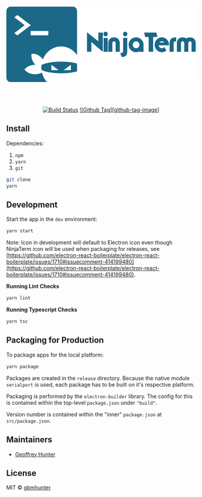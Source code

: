 <p align="center"><img src="img/logo/logotype.png" alt="QList" height="200px"></p>

<br>

<br>

<div align="center">

[![Build Status][github-actions-status]][github-actions-url]
[![Github Tag][github-tag-image]][github-tag-url]

</div>

## Install

Dependencies:

1. `npm`
1. `yarn`
1. `git`

```bash
git clone
yarn
```

## Development

Start the app in the `dev` environment:

```bash
yarn start
```

Note: Icon in development will default to Electron icon even though NinjaTerm icon will be used when packaging for releases, see [https://github.com/electron-react-boilerplate/electron-react-boilerplate/issues/1710#issuecomment-414199480](https://github.com/electron-react-boilerplate/electron-react-boilerplate/issues/1710#issuecomment-414199480).

**Running Lint Checks**

```bash
yarn lint
```

**Running Typescript Checks**

```bash
yarn tsc
```

## Packaging for Production

To package apps for the local platform:

```bash
yarn package
```

Packages are created in the `release` directory. Because the native module `serialport` is used, each package has to be built on it's respective platform.

Packaging is performed by the `electron-builder` library. The config for this is contained within the top-level `package.json` under `"build"`.

Version number is contained within the "inner" `package.json` at `src/package.json`.

## Maintainers

- [Geoffrey Hunter](https://github.com/gbmhunter)

## License

MIT © [gbmhunter](https://github.com/gbmhunter)

[github-actions-status]: https://github.com/gbmhunter/ninjaterm-electron/workflows/Test/badge.svg
[github-actions-url]: https://github.com/gbmhunter/ninjaterm-electron/actions
[github-tag-url]: https://github.com/gbmhunter/ninjaterm-electron/releases/latest

